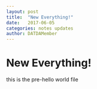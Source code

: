```yaml
---
layout: post
title:  "New Everything!"
date:   2017-06-05
categories: notes updates
author: DATDAMember
---
```

# New Everything!
this is the pre-hello world file
